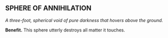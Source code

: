 ## SPHERE OF ANNIHILATION

_A three-foot, spherical void of pure darkness that hovers above the ground._

**Benefit.** This sphere utterly destroys all matter it touches.

